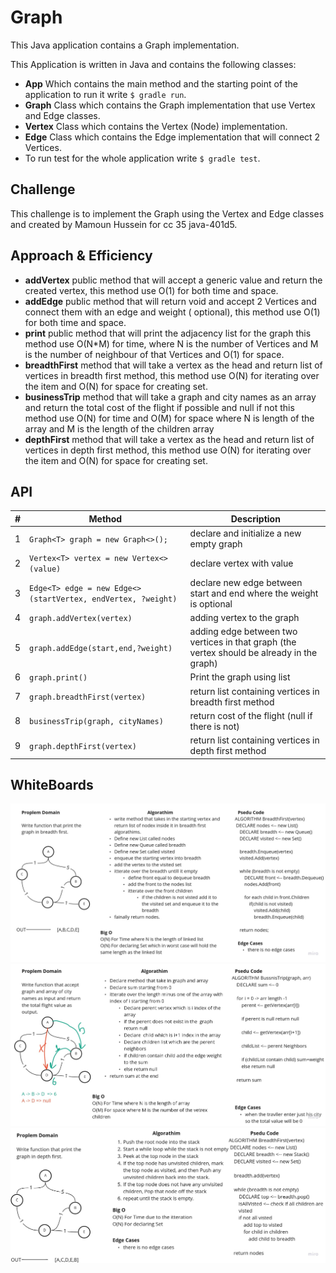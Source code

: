 # Graph

This Java application contains a Graph implementation.

This Application is written in Java and contains the following classes:

- **App** Which contains the main method and the starting point of the application to run it write `$ gradle run`.
- **Graph** Class which contains the Graph implementation that use Vertex and Edge classes.
- **Vertex** Class which contains the Vertex (Node) implementation.
- **Edge** Class which contains the Edge implementation that will connect 2 Vertices.
- To run test for the whole application write `$ gradle test`.

## Challenge

This challenge is to implement the Graph using the Vertex and Edge classes and created by Mamoun Hussein for cc 35
java-401d5.

## Approach & Efficiency

- **addVertex** public method that will accept a generic value and return the created vertex, this method use O(1) for
  both time and space.
- **addEdge** public method that will return void and accept 2 Vertices and connect them with an edge and weight (
  optional), this method use O(1) for both time and space.
- **print** public method that will print the adjacency list for the graph this method use O(N*M) for time, where N is
  the number of Vertices and M is the number of neighbour of that Vertices and O(1) for space.
- **breadthFirst** method that will take a vertex as the head and return list of vertices in breadth first method, this
  method use O(N) for iterating over the item and O(N) for space for creating set.
- **businessTrip** method that will take a graph and city names as an array and return the total cost of the flight if
  possible and null if not this method use O(N) for time and O(M) for space where N is length of the array and M is the
  length of the children array
- **depthFirst** method that will take a vertex as the head and return list of vertices in depth first method, this
  method use O(N) for iterating over the item and O(N) for space for creating set.

## API

| #  | Method | Description |
| ----------- | ----------- | -----------|
|1| `Graph<T> graph = new Graph<>();`|declare and initialize a new empty graph |
|2| `Vertex<T> vertex = new Vertex<>(value)`|declare vertex with value|
|3| `Edge<T> edge = new Edge<>(startVertex, endVertex, ?weight)`| declare new edge between start and end where the weight is optional|
|4| `graph.addVertex(vertex)`|adding vertex to the graph|
|5| `graph.addEdge(start,end,?weight)`| adding edge between two vertices in that graph (the vertex should be already in the graph)|
|6| `graph.print()`|Print the graph using list|
|7| `graph.breadthFirst(vertex)`|return list containing vertices in breadth first method|
|8| `businessTrip(graph, cityNames)`|return cost of the flight (null if there is not)|
|9| `graph.depthFirst(vertex)`| return list containing vertices in depth first method|

## WhiteBoards

![breadth white board](breadthFirst.jpg)
![businessTrip](bussnisTrip.jpg)
![Depth First](depthFirst.jpg)
